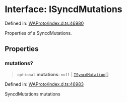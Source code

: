 # Interface: ISyncdMutations

Defined in: [WAProto/index.d.ts:46980](https://github.com/Fokusdotid/Baileys/blob/acae94a55f1d32612d8d312d52b001d93f2ac5e2/WAProto/index.d.ts#L46980)

Properties of a SyncdMutations.

## Properties

### mutations?

> `optional` **mutations**: `null` \| [`ISyncdMutation`](ISyncdMutation.md)[]

Defined in: [WAProto/index.d.ts:46983](https://github.com/Fokusdotid/Baileys/blob/acae94a55f1d32612d8d312d52b001d93f2ac5e2/WAProto/index.d.ts#L46983)

SyncdMutations mutations
